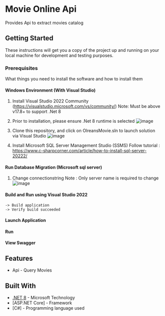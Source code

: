 # Movie Online Api

Provides Api to extract movies catalog

## Getting Started

These instructions will get you a copy of the project up and running on your local machine for development and testing purposes.

### Prerequisites

What things you need to install the software and how to install them

#### Windows Environment (With Visual Studio)

1. Install Visual Studio 2022 Community 
(https://visualstudio.microsoft.com/vs/community/)
Note: Must be above v17.8+ to support .Net 8

2. Prior to installation, please ensure .Net 8 runtime is selected
![image](https://github.com/chuaxiangjie/MovieOnline/assets/5947398/cff74185-74f7-4019-99cf-f8201fb4a447)

3. Clone this repository, and click on OlreansMovie.sln to launch solution via Visual Studio
![image](https://github.com/chuaxiangjie/MovieOnline/assets/5947398/a47216a0-e4db-4b82-9c6b-f1c5572fa464)

4. Install Microsoft SQL Server Management Studio (SSMS)
Follow tutorial : https://www.c-sharpcorner.com/article/how-to-install-sql-server-20222/

#### Run Database Migration (Microsoft sql server)

1. Change connectionstring
Note : Only server name is required to change 
![image](https://github.com/chuaxiangjie/MovieOnline/assets/5947398/1d40de17-1f0f-47cd-b34c-7313585beca5)




#### Build and Run using Visual Studio 2022

```
-> Build application
-> Verify build succeeded

```

#### Launch Application

#### Run



#### View Swagger




## Features

* Api - Query Movies

## Built With

* [.NET 8](https://dotnet.microsoft.com/download) - Microsoft Technology
* [ASP.NET Core] - Framework
* [C#] - Programming language used
